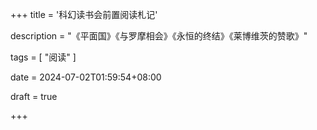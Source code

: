 +++
title = '科幻读书会前置阅读札记'

description = "《平面国》《与罗摩相会》《永恒的终结》《莱博维茨的赞歌》"

tags = [ "阅读" ]

date = 2024-07-02T01:59:54+08:00

draft = true

+++
